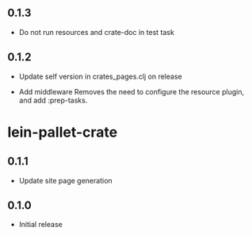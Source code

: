 ## 0.1.3

- Do not run resources and crate-doc in test task

## 0.1.2

- Update self version in crates_pages.clj on release

- Add middleware
  Removes the need to configure the resource plugin, and add :prep-tasks.

# lein-pallet-crate

## 0.1.1

- Update site page generation

## 0.1.0

- Initial release
